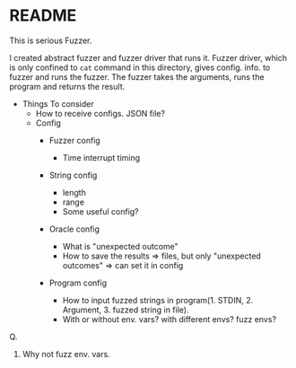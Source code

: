 # README

This is serious Fuzzer.

I created abstract fuzzer and fuzzer driver that runs it. Fuzzer driver, which is only confined to `cat` command in this directory, gives config. info. to fuzzer and runs the fuzzer. The fuzzer takes the arguments, runs the program and returns the result.

- Things To consider
  - How to receive configs. JSON file?
  - Config
    - Fuzzer config
      - Time interrupt timing
    - String config
      - length
      - range
      - Some useful config?
    - Oracle config
      - What is "unexpected outcome"
      - How to save the results => files, but only "unexpected outcomes" => can set it in config

    - Program config
      - How to input fuzzed strings in program(1. STDIN, 2. Argument, 3. fuzzed string in file).
      - With or without env. vars? with different envs? fuzz envs?



Q.
1. Why not fuzz env. vars.